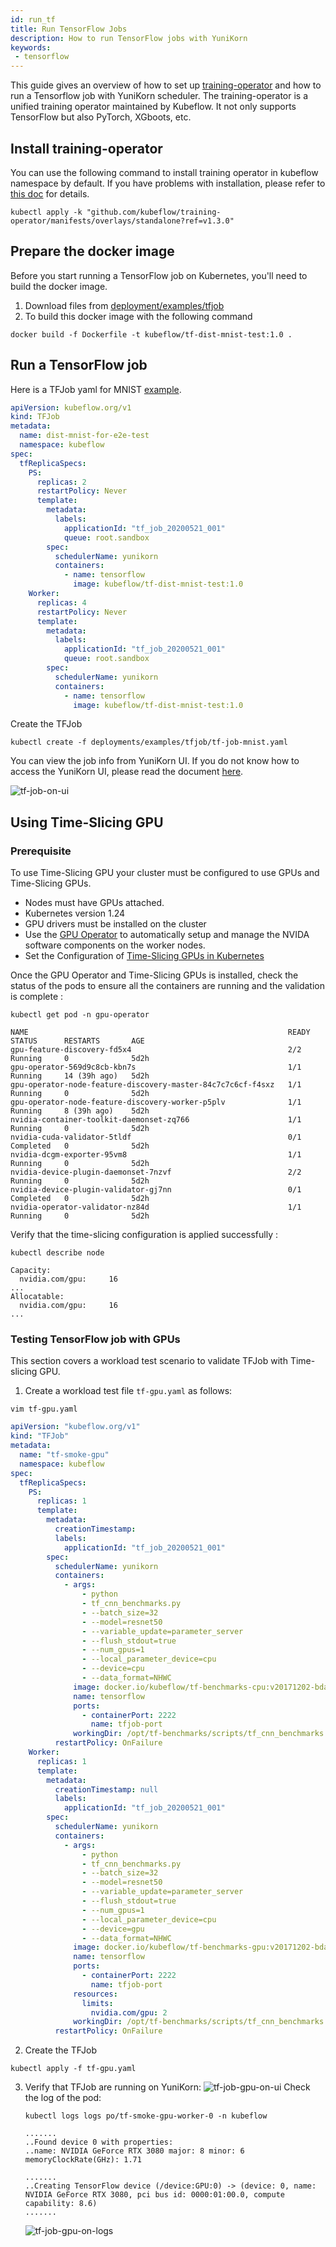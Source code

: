 ```yaml
---
id: run_tf
title: Run TensorFlow Jobs
description: How to run TensorFlow jobs with YuniKorn
keywords:
 - tensorflow
---
```


<!--
Licensed to the Apache Software Foundation (ASF) under one
or more contributor license agreements.  See the NOTICE file
distributed with this work for additional information
regarding copyright ownership.  The ASF licenses this file
to you under the Apache License, Version 2.0 (the
"License"); you may not use this file except in compliance
with the License.  You may obtain a copy of the License at

  http://www.apache.org/licenses/LICENSE-2.0

Unless required by applicable law or agreed to in writing,
software distributed under the License is distributed on an
"AS IS" BASIS, WITHOUT WARRANTIES OR CONDITIONS OF ANY
KIND, either express or implied.  See the License for the
specific language governing permissions and limitations
under the License.
-->

This guide gives an overview of how to set up [training-operator](https://github.com/kubeflow/training-operator)
and how to run a Tensorflow job with YuniKorn scheduler. The training-operator is a unified training operator maintained by
Kubeflow. It not only supports TensorFlow but also PyTorch, XGboots, etc.

## Install training-operator
You can use the following command to install training operator in kubeflow namespace by default. If you have problems with installation,
please refer to [this doc](https://github.com/kubeflow/training-operator#installation) for details.
```
kubectl apply -k "github.com/kubeflow/training-operator/manifests/overlays/standalone?ref=v1.3.0"
```

## Prepare the docker image
Before you start running a TensorFlow job on Kubernetes, you'll need to build the docker image.
1. Download files from [deployment/examples/tfjob](https://github.com/apache/yunikorn-k8shim/tree/master/deployments/examples/tfjob)
2. To build this docker image with the following command

```
docker build -f Dockerfile -t kubeflow/tf-dist-mnist-test:1.0 .
```

## Run a TensorFlow job
Here is a TFJob yaml for MNIST [example](https://github.com/apache/yunikorn-k8shim/blob/master/deployments/examples/tfjob/tf-job-mnist.yaml).

```yaml
apiVersion: kubeflow.org/v1
kind: TFJob
metadata:
  name: dist-mnist-for-e2e-test
  namespace: kubeflow
spec:
  tfReplicaSpecs:
    PS:
      replicas: 2
      restartPolicy: Never
      template:
        metadata:
          labels:
            applicationId: "tf_job_20200521_001"
            queue: root.sandbox
        spec:
          schedulerName: yunikorn
          containers:
            - name: tensorflow
              image: kubeflow/tf-dist-mnist-test:1.0
    Worker:
      replicas: 4
      restartPolicy: Never
      template:
        metadata:
          labels:
            applicationId: "tf_job_20200521_001"
            queue: root.sandbox
        spec:
          schedulerName: yunikorn
          containers:
            - name: tensorflow
              image: kubeflow/tf-dist-mnist-test:1.0
```
Create the TFJob
```
kubectl create -f deployments/examples/tfjob/tf-job-mnist.yaml
```
You can view the job info from YuniKorn UI. If you do not know how to access the YuniKorn UI,
please read the document [here](../../get_started/get_started.md#access-the-web-ui).

![tf-job-on-ui](../../assets/tf-job-on-ui.png)

## Using Time-Slicing GPU

### Prerequisite
To use Time-Slicing GPU your cluster must be configured to use GPUs and Time-Slicing GPUs.
- Nodes must have GPUs attached.
- Kubernetes version 1.24
- GPU drivers must be installed on the cluster
- Use the [GPU Operator](https://docs.nvidia.com/datacenter/cloud-native/gpu-operator/getting-started.html) to automatically setup and manage the NVIDA software components on the worker nodes.
- Set the Configuration of [Time-Slicing GPUs in Kubernetes](https://docs.nvidia.com/datacenter/cloud-native/gpu-operator/gpu-sharing.html)



Once the GPU Operator and Time-Slicing GPUs is installed, check the status of the pods to ensure all the containers are running and the validation is complete :
```shell script
kubectl get pod -n gpu-operator
```
```shell script
NAME                                                          READY   STATUS      RESTARTS       AGE
gpu-feature-discovery-fd5x4                                   2/2     Running     0              5d2h
gpu-operator-569d9c8cb-kbn7s                                  1/1     Running     14 (39h ago)   5d2h
gpu-operator-node-feature-discovery-master-84c7c7c6cf-f4sxz   1/1     Running     0              5d2h
gpu-operator-node-feature-discovery-worker-p5plv              1/1     Running     8 (39h ago)    5d2h
nvidia-container-toolkit-daemonset-zq766                      1/1     Running     0              5d2h
nvidia-cuda-validator-5tldf                                   0/1     Completed   0              5d2h
nvidia-dcgm-exporter-95vm8                                    1/1     Running     0              5d2h
nvidia-device-plugin-daemonset-7nzvf                          2/2     Running     0              5d2h
nvidia-device-plugin-validator-gj7nn                          0/1     Completed   0              5d2h
nvidia-operator-validator-nz84d                               1/1     Running     0              5d2h
```
Verify that the time-slicing configuration is applied successfully :

```shell script
kubectl describe node
```

```shell script
Capacity:
  nvidia.com/gpu:     16
...
Allocatable:
  nvidia.com/gpu:     16
...
```
### Testing TensorFlow job with GPUs
This section covers a workload test scenario to validate TFJob with Time-slicing GPU.

1. Create a workload test file `tf-gpu.yaml` as follows:
  ```shell script
  vim tf-gpu.yaml
  ```
  ```yaml
  apiVersion: "kubeflow.org/v1"
  kind: "TFJob"
  metadata:
    name: "tf-smoke-gpu"
    namespace: kubeflow
  spec:
    tfReplicaSpecs:
      PS:
        replicas: 1
        template:
          metadata:
            creationTimestamp: 
            labels:
              applicationId: "tf_job_20200521_001"
          spec:
            schedulerName: yunikorn
            containers:
              - args:
                  - python
                  - tf_cnn_benchmarks.py
                  - --batch_size=32
                  - --model=resnet50
                  - --variable_update=parameter_server
                  - --flush_stdout=true
                  - --num_gpus=1
                  - --local_parameter_device=cpu
                  - --device=cpu
                  - --data_format=NHWC
                image: docker.io/kubeflow/tf-benchmarks-cpu:v20171202-bdab599-dirty-284af3
                name: tensorflow
                ports:
                  - containerPort: 2222
                    name: tfjob-port
                workingDir: /opt/tf-benchmarks/scripts/tf_cnn_benchmarks
            restartPolicy: OnFailure
      Worker:
        replicas: 1
        template:
          metadata:
            creationTimestamp: null
            labels:
              applicationId: "tf_job_20200521_001"
          spec:
            schedulerName: yunikorn
            containers:
              - args:
                  - python
                  - tf_cnn_benchmarks.py
                  - --batch_size=32
                  - --model=resnet50
                  - --variable_update=parameter_server
                  - --flush_stdout=true
                  - --num_gpus=1
                  - --local_parameter_device=cpu
                  - --device=gpu
                  - --data_format=NHWC
                image: docker.io/kubeflow/tf-benchmarks-gpu:v20171202-bdab599-dirty-284af3
                name: tensorflow
                ports:
                  - containerPort: 2222
                    name: tfjob-port
                resources:
                  limits:
                    nvidia.com/gpu: 2
                workingDir: /opt/tf-benchmarks/scripts/tf_cnn_benchmarks
            restartPolicy: OnFailure
  ```
2. Create the TFJob
  ```shell script
  kubectl apply -f tf-gpu.yaml
  ```
3. Verify that TFJob are running on YuniKorn:
  ![tf-job-gpu-on-ui](../../assets/tf-job-gpu-on-ui.png)
    Check the log of the pod:
    ```shell script
    kubectl logs logs po/tf-smoke-gpu-worker-0 -n kubeflow
    ```
    ```
    .......
    ..Found device 0 with properties:
    ..name: NVIDIA GeForce RTX 3080 major: 8 minor: 6 memoryClockRate(GHz): 1.71

    .......
    ..Creating TensorFlow device (/device:GPU:0) -> (device: 0, name: NVIDIA GeForce RTX 3080, pci bus id: 0000:01:00.0, compute capability: 8.6)
    .......
    ```
    ![tf-job-gpu-on-logs](../../assets/tf-job-gpu-on-logs.png)